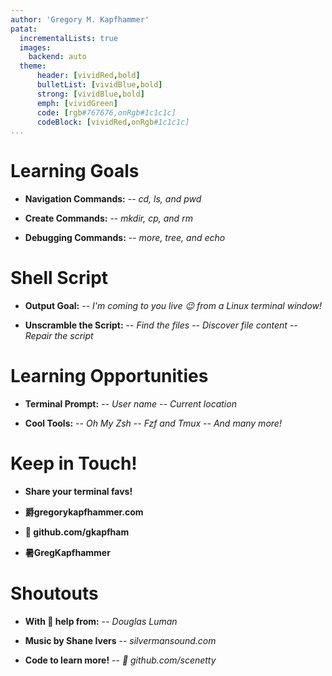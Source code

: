 ```yaml
---
author: 'Gregory M. Kapfhammer'
patat:
  incrementalLists: true
  images:
    backend: auto
  theme:
      header: [vividRed,bold]
      bulletList: [vividBlue,bold]
      strong: [vividBlue,bold]
      emph: [vividGreen]
      code: [rgb#767676,onRgb#1c1c1c]
      codeBlock: [vividRed,onRgb#1c1c1c]
...
```


# Learning Goals

- **Navigation Commands:**
    -- *cd, ls, and pwd*

- **Create Commands:**
    -- *mkdir, cp, and rm*

- **Debugging Commands:**
    -- *more, tree, and echo*

# Shell Script

- **Output Goal:**
    -- *I'm coming to you live 😉 from a Linux terminal window!*

- **Unscramble the Script:**
  -- *Find the files*
  -- *Discover file content*
  -- *Repair the script*

# Learning Opportunities

- **Terminal Prompt:**
    -- *User name*
    -- *Current location*

- **Cool Tools:**
  -- *Oh My Zsh*
  -- *Fzf and Tmux*
  -- *And many more!*

# Keep in Touch!

- **Share your terminal favs!**

- **爵gregorykapfhammer.com**

- ** github.com/gkapfham**

- **暑GregKapfhammer**

# Shoutouts

- **With   help from:**
  -- *Douglas Luman*

- **Music by Shane Ivers**
  -- *silvermansound.com*

- **Code to learn more!**
  -- * github.com/scenetty*
